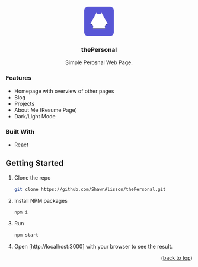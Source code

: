 <!-- PROJECT LOGO -->
<br />
<div align="center">
  <a href="https://github.com/ShawnAlisson/thePersonal">
    <img src="public/logo192.png" alt="Logo" width="80" height="80">
  </a>

  <h3 align="center">thePersonal</h3>

  <p align="center">
    Simple Perosnal Web Page.
  </p>
</div>

### Features

- Homepage with overview of other pages
- Blog
- Projects
- About Me (Resume Page)
- Dark/Light Mode

### Built With

- React

<!-- GETTING STARTED -->

## Getting Started

1. Clone the repo

   ```sh
   git clone https://github.com/ShawnAlisson/thePersonal.git
   ```

2. Install NPM packages

   ```sh
   npm i
   ```

3. Run

   ```sh
   npm start
   ```

4. Open [http://localhost:3000] with your browser to see the result.

<p align="right">(<a href="#readme-top">back to top</a>)</p>
